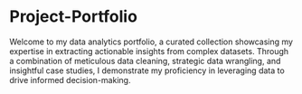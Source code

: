 # Project-Portfolio
Welcome to my data analytics portfolio, a curated collection showcasing my expertise in extracting actionable insights from complex datasets. Through a combination of meticulous data cleaning, strategic data wrangling, and insightful case studies, I demonstrate my proficiency in leveraging data to drive informed decision-making.
